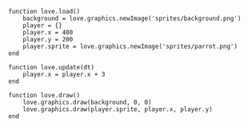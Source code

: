     
    function love.load()
  		background = love.graphics.newImage('sprites/background.png')
  		player = {}
  		player.x = 400
		player.y = 200
 		player.sprite = love.graphics.newImage('sprites/parrot.png')
	end

    function love.update(dt)
        player.x = player.x + 3
    end

    function love.draw()
        love.graphics.draw(background, 0, 0)
  		love.graphics.draw(player.sprite, player.x, player.y)
	end